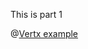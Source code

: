 This is part 1

@[Vertx example]({"stubs":["/src/main/java/io/vertx/codingame/Server.java"],"command":"io.vertx.codingame.ServerTest#testOK"})
